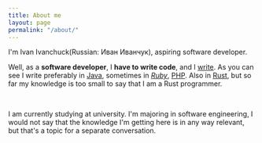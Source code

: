 ```yaml
---
title: About me
layout: page
permalink: "/about/"
---
```


I'm Ivan Ivanchuck(Russian: Иван Иванчук), aspiring software developer.

Well, as a **software developer**, I **have to write code**, and I [write](https://github.com/l3r8yJ). As you can see I write preferably in [Java](https://en.wikipedia.org/wiki/Java_(programming_language)), sometimes in [*Ruby*](https://en.wikipedia.org/wiki/Ruby_(programming_language)), [PHP](https://en.wikipedia.org/wiki/PHP). Also in [Rust](https://en.wikipedia.org/wiki/Rust_(programming_language)), but so far my knowledge is too small to say that I am a Rust programmer.

<br/>

I am currently studying at university. I'm majoring in software engineering, I would not say that the knowledge I'm getting here is in any way relevant, but that's a topic for a separate conversation.
